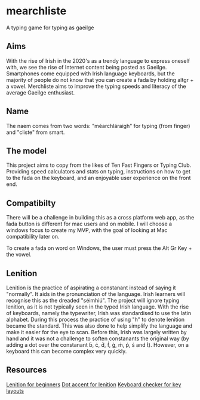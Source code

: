 # mearchliste
A typing game for typing as gaeilge

## Aims 
With the rise of Irish in the 2020's as a trendy language to express oneself with, we see the rise of Internet content being posted as Gaeilge. Smartphones come equipped with Irish language keyboards, but the majority of people do not know that you can create a fada by holding altgr + a vowel. 
Merchliste aims to improve the typing speeds and literacy of the average Gaeilge enthusiast. 

## Name 
The naem comes from two words: "méarchláraigh" for typing (from finger) and "cliste" from smart. 

## The model 
This project aims to copy from the likes of Ten Fast Fingers or Typing Club. Providing speed calculators and stats on typing, instructions on how to get to the fada on the keyboard, and an enjoyable user experience on the front end. 

## Compatibilty
There will be a challenge in building this as a cross platform web app, as the fada button is different for mac users and on mobile. I will choose a windows focus to 
 create my MVP, with the goal of looking at Mac compatibility later on. 

 To create a fada on word on Windows, the user must press the Alt Gr Key + the vowel. 

 ## Lenition 
 Lenition is the practice of aspirating a constanant instead of saying it "normally". It aids in the pronunciation of the language. Irish learners will recognise this as the dreaded "séimhiú".
 The project will ignore typing lenition, as it is not typically seen in the typed Irish language. With the rise of keyboards, namely the typewriter, Irish was standardised to use the latin alphabet. During this process the practice of using "h" to denote lenition became the standard. This was also done to help simplify the language and make it easier for the eye to scan. Before this, Irish was largely written by hand and it was not a challenge to soften constanants the original way (by adding a dot over the constanant ḃ, ċ, ḋ, ḟ, ġ, ṁ, ṗ, ṡ and ṫ). However, on a keyboard this can become complex very quickly.

 ## Resources 

 [Lenition for beginners](http://www.phouka.com/irish/ir_lenition.html)
 [Dot accent for lenition](http://diacritics.typo.cz/index.php?id=15#:~:text=The%20dot%20accent%20is%20occasionally,%2C%20%E1%B9%97%2C%20%E1%B9%A1%20and%20%E1%B9%AB)
 [Keyboard checker for key layouts](https://keyboardchecker.com/)
 
